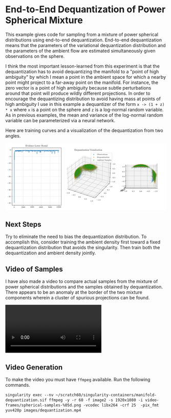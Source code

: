 # End-to-End Dequantization of Power Spherical Mixture

This example gives code for sampling from a mixture of power spherical distributions using end-to-end dequantization. End-to-end dequantization means that the parameters of the variational dequantization distribution and the parameters of the ambient flow are estimated simultaneously given observations on the sphere. 

I think the most important lesson-learned from this experiment is that the dequantization has to avoid dequantizing the manifold to a "point of high ambiguity" by which I mean a point in the ambient space for which a nearby point might project to a far-away point on the manifold. For instance, the zero vector is a point of high ambiguity because subtle perturbations around that point will produce wildly different projections. In order to encourage the dequantizing distribution to avoid having mass at points of high ambiguity I use in this example a dequantizer of the form `x -> (1 + z) * x` where `x` is a point on the sphere and `z` is a log-normal random variable. As in previous examples, the mean and variance of the log-normal random variable can be parameterized via a neural network.

Here are training curves and a visualization of the dequantization from two angles.

![Power Spherical Mixture Dequantization](images/training-objectives-sphere.png)

## Next Steps

Try to eliminate the need to bias the dequantization distribution. To accomplish this, consider training the ambient density first toward a fixed dequantization distribution that avoids the singularity. Then train both the dequantization and ambient density jointly.

## Video of Samples

I have also made a video to compare actual samples from the mixture of power spherical distributions and the samples obtained by dequantization. There appears to be an anomaly at the border of the two mixture components wherein a cluster of spurious projections can be found.

![Dequantization Samples](images/dequantization.mp4)

## Video Generation

To make the video you must have `ffmpeg` available. Run the following commands.
```
singularity exec --nv ~/scratch60/singularity-containers/manifold-dequantization.sif ffmpeg -y -r 60 -f image2 -s 1920x1080 -i video-frames/spherical-samples-%05d.png -vcodec libx264 -crf 25  -pix_fmt yuv420p images/dequantization.mp4
```
